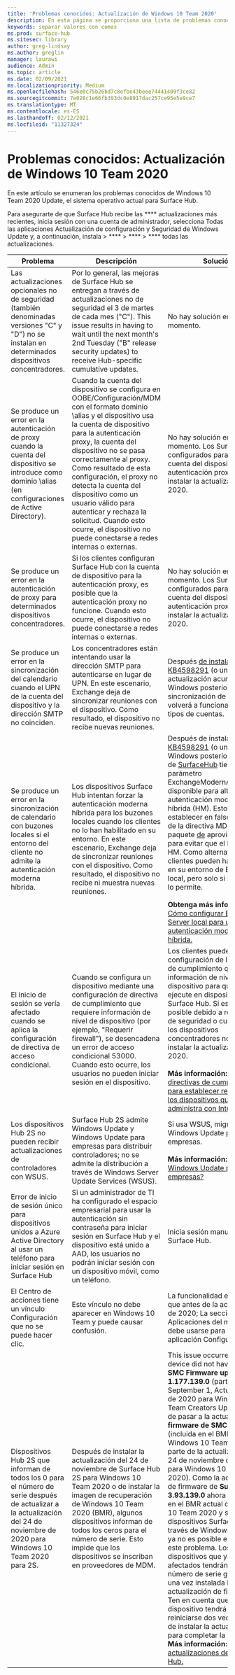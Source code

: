 ```yaml
---
title: 'Problemas conocidos: Actualización de Windows 10 Team 2020'
description: En esta página se proporciona una lista de problemas conocidos de indows 10 Team 2020 Update.
keywords: separar valores con comas
ms.prod: surface-hub
ms.sitesec: library
author: greg-lindsay
ms.author: greglin
manager: laurawi
audience: Admin
ms.topic: article
ms.date: 02/09/2021
ms.localizationpriority: Medium
ms.openlocfilehash: 546e0c75b26bd7c8efbe43beee74441409f3ce82
ms.sourcegitcommit: 7e028c1e66fb393dc0e8917dac257ce95e5e9ce7
ms.translationtype: MT
ms.contentlocale: es-ES
ms.lasthandoff: 02/12/2021
ms.locfileid: "11327324"
---
```

# Problemas conocidos: Actualización de Windows 10 Team 2020 

En este artículo se enumeran los problemas conocidos de Windows 10 Team 2020 Update, el sistema operativo actual para Surface Hub.

Para asegurarte de que Surface Hub recibe las **** actualizaciones más recientes, inicia sesión con una cuenta de administrador, selecciona Todas las aplicaciones Actualización de configuración y Seguridad de Windows Update y, a continuación, instala  >  ****  >  ****  >  **** todas las actualizaciones.




| Problema                                                                                                   | Descripción                                                                                                                                                                                                                                                                                                                                                                                                                             | Solución                                                                                                                                                                                                                                                                                                                                                                                                                                                                                                                            |
| ----------------------------------------------------------------------------------------------------------- | ------------------------------------------------------------------------------------------------------------------------------------------------------------------------------------------------------------------------------------------------------------------------------------------------------------------------------------------------------------------------------------------------------------------------------------------- | ------------------------------------------------------------------------------------------------------------------------------------------------------------------------------------------------------------------------------------------------------------------------------------------------------------------------------------------------------------------------------------------------------------------------------------------------------------------------------------------------------------------------------------- |
| Las actualizaciones opcionales no de seguridad (también denominadas versiones "C" y "D") no se instalan en determinados dispositivos concentradores.            | Por lo general, las mejoras de Surface Hub se entregan a través de actualizaciones no de seguridad el 3 de martes de cada mes ("C"). This issue results in having to wait until the next month's 2nd Tuesday ("B" release security updates) to receive Hub-specific cumulative updates. | No hay solución en este momento.                                                                                                                                                                                                                                                                                                                                     |
| Se produce un error en la autenticación de proxy cuando la cuenta del dispositivo se introduce como dominio \alias (en configuraciones de Active Directory).            | Cuando la cuenta del dispositivo se configura en OOBE/Configuración/MDM con el formato dominio \alias y el dispositivo usa la cuenta de dispositivo para la autenticación proxy, la cuenta del dispositivo no se pasa correctamente al proxy. Como resultado de esta configuración, el proxy no detecta la cuenta del dispositivo como un usuario válido para autenticar y rechaza la solicitud. Cuando esto ocurre, el dispositivo no puede conectarse a redes internas o externas. | No hay solución en este momento. Los Surface Hubs configurados para usar la cuenta del dispositivo para la autenticación proxy no deben instalar la actualización de 2020.                                                                                                                                                                                                                                                                                                                                                                                                |
| Se produce un error en la autenticación de proxy para determinados dispositivos concentradores.                                                                        | Si los clientes configuran Surface Hub con la cuenta de dispositivo para la autenticación proxy, es posible que la autenticación proxy no funcione. Cuando esto ocurre, el dispositivo no puede conectarse a redes internas o externas.                                                                                                                                                                                                                                       | No hay solución en este momento. Los Surface Hubs configurados para usar la cuenta del dispositivo para la autenticación proxy no deben instalar la actualización de 2020.                                                                                                                                                                                                                                                                                                                                                                                                |
| Se produce un error en la sincronización del calendario cuando el UPN de la cuenta del dispositivo y la dirección SMTP no coinciden.                                                                        | Los concentradores están intentando usar la dirección SMTP para autenticarse en lugar de UPN. En este escenario, Exchange deja de sincronizar reuniones con el dispositivo. Como resultado, el dispositivo no recibe nuevas reuniones.                                                                                                                                                                                                                                       | Después [de instalar KB4598291](https://support.microsoft.com/help/4598291) (o una actualización acumulativa de Windows posterior), la sincronización de calendario volverá a funcionar para estos tipos de cuentas.                                                                                                                                                                                                                                                                                                                                                                                                |
| Se produce un error en la sincronización de calendario con buzones locales si el entorno del cliente no admite la autenticación moderna híbrida.   | Los dispositivos Surface Hub intentan forzar la autenticación moderna híbrida para los buzones locales cuando los clientes no lo han habilitado en su entorno. En este escenario, Exchange deja de sincronizar reuniones con el dispositivo. Como resultado, el dispositivo no recibe ni muestra nuevas reuniones.                                                                                                                                        | Después de instalar [KB4598291](https://support.microsoft.com/help/4598291) (o una cu de Windows posterior), el CSP de [SurfaceHub](https://docs.microsoft.com/windows/client-management/mdm/surfacehub-csp) tiene un nuevo parámetro ExchangeModernAuthEnabled disponible para alternar la autenticación moderna híbrida (HM). Esto se puede establecer en false a través de la directiva MDM o el paquete [de](https://download.microsoft.com/download/8/3/F/83FD5089-D14E-42E3-AF7C-6FC36F80D347/ExchangeModernAuthDisabled.ppkg) aprovisionamiento para evitar que el hub use HM. Como alternativa, los clientes pueden habilitar HM en su entorno de Exchange local, pero solo si su topología lo permite. <br> <br>**Obtenga más información:** [Cómo configurar Exchange Server local para usar la autenticación moderna híbrida.](https://docs.microsoft.com/microsoft-365/enterprise/configure-exchange-server-for-hybrid-modern-authentication)                                                                                                |
| El inicio de sesión se vería afectado cuando se aplica la configuración de directiva de acceso condicional.                                    | Cuando se configura un dispositivo mediante una configuración de directiva de cumplimiento que requiere información de nivel de dispositivo (por ejemplo, "Requerir firewall"), se desencadena un error de acceso condicional 53000. Cuando esto ocurre, los usuarios no pueden iniciar sesión en el dispositivo.                                                                                                                                                                                                 | Los clientes pueden excluir la configuración de la directiva de cumplimiento que requiera información de nivel de dispositivo para que no se ejecute en dispositivos Surface Hub. Si esto no es posible debido a restricciones de seguridad o cumplimiento, los dispositivos concentradores no deben instalar la actualización de 2020.<br> <br>**Más información:** [Use directivas de cumplimiento para establecer reglas para los dispositivos que administra con Intune.](https:/docs.microsoft.com/mem/intune/protect/device-compliance-get-started) |
| Los dispositivos Hub 2S no pueden recibir actualizaciones de controladores con WSUS.                                             | Surface Hub 2S admite Windows Update y Windows Update para empresas para distribuir controladores; no se admite la distribución a través de Windows Server Update Services (WSUS).                                                                                                                                                                                                                                                                      | Si usa WSUS, migra a Windows Update para empresas.<br> <br>**Más información:** [¿Qué es Windows Update para empresas?](https://docs.microsoft.com/windows/deployment/update/waas-manage-updates-wufb)                                                                                                                                                                                                                                                                                                                            |
| Error de inicio de sesión único para dispositivos unidos a Azure Active Directory al usar un teléfono para iniciar sesión en Surface Hub | Si un administrador de TI [](surface-hub-2s-phone-authenticate.md) ha configurado el espacio empresarial para usar la autenticación sin contraseña para iniciar sesión en Surface Hub y el dispositivo está unido a AAD, los usuarios no podrán iniciar sesión con un dispositivo móvil, como un teléfono.                                                                                                       | Inicia sesión manualmente en Surface Hub.                                                                                                                                                                                                                                                                                                                                                                                                                                                                                                      |
| El Centro de acciones tiene un vínculo Configuración que no se puede hacer clic. | Este vínculo no debe aparecer en Windows 10 Team y puede causar confusión.   | La funcionalidad es la misma que antes de la actualización de 2020; La sección Aplicaciones del menú Inicio debe usarse para iniciar la aplicación Configuración.    |
| Dispositivos Hub 2S que informan de todos los 0 para el número de serie después de actualizar a la actualización del 24 de noviembre de 2020 para Windows 10 Team 2020 para 2S. | Después de instalar la actualización del 24 de noviembre de Surface Hub 2S para Windows 10 Team 2020 o de instalar la imagen de recuperación de Windows 10 Team 2020 (BMR), algunos dispositivos informan de todos los ceros para el número de serie. Esto impide que los dispositivos se inscriban en proveedores de MDM.  | This issue occurred when a device did not have **Surface SMC Firmware update 1.177.139.0** (part of the September 1, Actualización de 2020 para Windows 10 Team Creators Update) antes de pasar a la actualización de **firmware de SMC 3.91.139.0** (incluida en el BMR original de Windows 10 Team 2020 o parte de la actualización del 24 de noviembre de 2020 para Windows 10 Team 2020). Como la actualización de firmware de **Surface SMC 3.93.139.0** ahora se incluye en el BMR actual de Windows 10 Team 2020 y se ofrece a dispositivos Surface Hub 2S a través de Windows Update, ya no es posible encontrar este problema. Los dispositivos que ya se verán afectados tendrán un nuevo número de serie generado una vez instalada la actualización de firmware. Ten en cuenta que el dispositivo tendrá que reiniciarse dos veces después de instalar la actualización para completar la instalación. **Más información:** Historial [de actualizaciones de Surface Hub.](surface-hub-update-history.md) |
